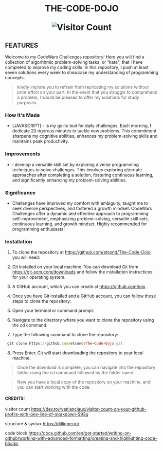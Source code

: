 <h1 align='center'> THE-CODE-DOJO

![Visitor Count](https://profile-counter.glitch.me/etsond/count.svg)
</h1>

## FEATURES

 Welcome to my CodeWars Challenges repository! Here you will find a collection of algorithmic problem-solving tasks, or "kata", that I have completed to improve my coding skills. 
In this repository, I push at least seven solutions every week to showcase my understanding of programming concepts.

> kindly implore you to refrain from replicating
>my solutions without prior effort on your part. 
>In the event that you struggle to comprehend a problem, 
>I would be pleased to offer my solutions for study purposes.


### How It's Made
- [JAVASCRIPT] - is my go-to tool for daily challenges. Each morning, I dedicate 20 rigorous minutes to tackle new problems. This commitment sharpens my cognitive abilities, enhances my problem-solving skills and maintains peak productivity.
### Improvements

- I develop a versatile skill set by exploring diverse programming techniques to solve challenges. This involves exploring alternate approaches after completing a solution, fostering continuous learning, and significantly enhancing my problem-solving abilities.
### Significance
- Challenges have improved my comfort with ambiguity, taught me to seek diverse perspectives, and fostered a growth mindset. CodeWars Challenges offer a dynamic and effective approach to programming self-improvement, emphasizing problem-solving, versatile skill sets, continuous learning, and growth mindset. Highly recommended for programming enthusiasts!
### Installation
1. To clone the repository at https://github.com/etsond/The-Code-Dojo, you will need:

2. Git installed on your local machine. You can download Git from https://git-scm.com/downloads and follow the installation instructions for your operating system.

3. A GitHub account, which you can create at https://github.com/join .

4. Once you have Git installed and a GitHub account, you can follow these steps to clone the repository:

5. Open your terminal or command prompt.

6. Navigate to the directory where you want to clone the repository using the cd command.

7. Type the following command to clone the repository:
```ruby
 git clone https://github.com/etsond/The-Code-Dojo.git
```
8. Press Enter. Git will start downloading the repository to your local machine.

> Once the download is complete, you can navigate into the repository folder using the cd command followed by the folder name.

> Now you have a local copy of the repository on your machine, and you can start working with the code.

#### CREDITS:
visitor count https://dev.to/ryanlanciaux/visitor-count-on-your-github-profile-with-one-line-of-markdown-593g

structure & syntax
https://dillinger.io/

code block
https://docs.github.com/en/get-started/writing-on-github/working-with-advanced-formatting/creating-and-highlighting-code-blocks

